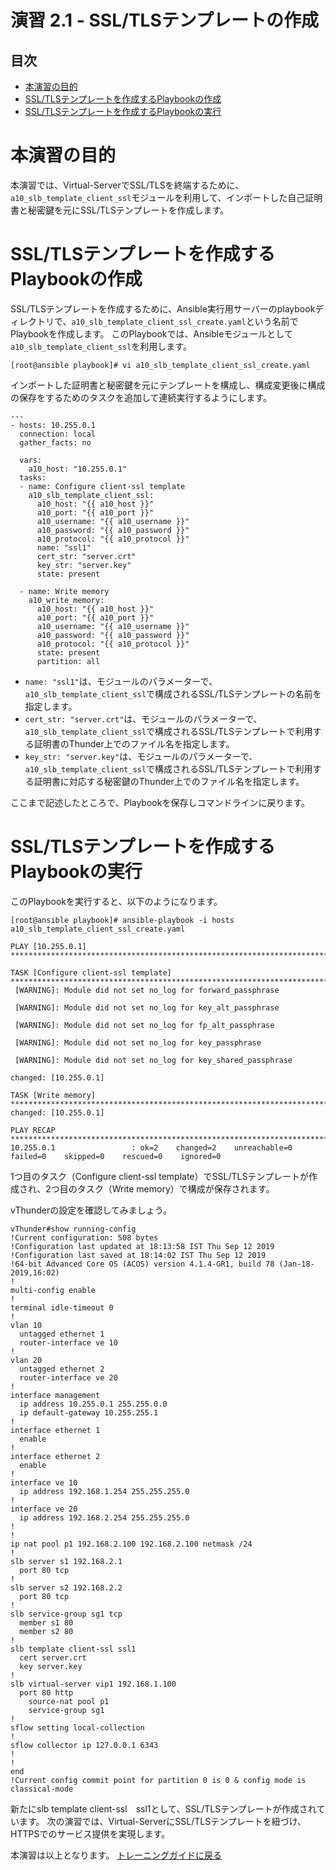 # 演習 2.1 - SSL/TLSテンプレートの作成

## 目次

- [本演習の目的](#本演習の目的)
- [SSL/TLSテンプレートを作成するPlaybookの作成](#SSL/TLSテンプレートを作成するPlaybookの作成)
- [SSL/TLSテンプレートを作成するPlaybookの実行](#SSL/TLSテンプレートを作成するPlaybookの実行)

# 本演習の目的

本演習では、Virtual-ServerでSSL/TLSを終端するために、`a10_slb_template_client_ssl`モジュールを利用して、インポートした自己証明書と秘密鍵を元にSSL/TLSテンプレートを作成します。


# SSL/TLSテンプレートを作成するPlaybookの作成

SSL/TLSテンプレートを作成するために、Ansible実行用サーバーのplaybookディレクトリで、`a10_slb_template_client_ssl_create.yaml`という名前でPlaybookを作成します。
このPlaybookでは、Ansibleモジュールとして`a10_slb_template_client_ssl`を利用します。

```
[root@ansible playbook]# vi a10_slb_template_client_ssl_create.yaml
```

インポートした証明書と秘密鍵を元にテンプレートを構成し、構成変更後に構成の保存をするためのタスクを追加して連続実行するようにします。

``` 
---
- hosts: 10.255.0.1
  connection: local
  gather_facts: no

  vars:
    a10_host: "10.255.0.1"
  tasks:
  - name: Configure client-ssl template
    a10_slb_template_client_ssl:
      a10_host: "{{ a10_host }}"
      a10_port: "{{ a10_port }}"
      a10_username: "{{ a10_username }}"
      a10_password: "{{ a10_password }}"
      a10_protocol: "{{ a10_protocol }}"
      name: "ssl1"
      cert_str: "server.crt"
      key_str: "server.key"
      state: present

  - name: Write memory
    a10_write_memory:
      a10_host: "{{ a10_host }}"
      a10_port: "{{ a10_port }}"
      a10_username: "{{ a10_username }}"
      a10_password: "{{ a10_password }}"
      a10_protocol: "{{ a10_protocol }}"
      state: present
      partition: all
```

- `name: "ssl1"`は、モジュールのパラメーターで、`a10_slb_template_client_ssl`で構成されるSSL/TLSテンプレートの名前を指定します。
- `cert_str: "server.crt"`は、モジュールのパラメーターで、`a10_slb_template_client_ssl`で構成されるSSL/TLSテンプレートで利用する証明書のThunder上でのファイル名を指定します。
- `key_str: "server.key"`は、モジュールのパラメーターで、`a10_slb_template_client_ssl`で構成されるSSL/TLSテンプレートで利用する証明書に対応する秘密鍵のThunder上でのファイル名を指定します。

ここまで記述したところで、Playbookを保存しコマンドラインに戻ります。

# SSL/TLSテンプレートを作成するPlaybookの実行

このPlaybookを実行すると、以下のようになります。

```
[root@ansible playbook]# ansible-playbook -i hosts a10_slb_template_client_ssl_create.yaml

PLAY [10.255.0.1] *********************************************************************************************************************************

TASK [Configure client-ssl template] **************************************************************************************************************
 [WARNING]: Module did not set no_log for forward_passphrase

 [WARNING]: Module did not set no_log for key_alt_passphrase

 [WARNING]: Module did not set no_log for fp_alt_passphrase

 [WARNING]: Module did not set no_log for key_passphrase

 [WARNING]: Module did not set no_log for key_shared_passphrase

changed: [10.255.0.1]

TASK [Write memory] *******************************************************************************************************************************
changed: [10.255.0.1]

PLAY RECAP ****************************************************************************************************************************************
10.255.0.1                 : ok=2    changed=2    unreachable=0    failed=0    skipped=0    rescued=0    ignored=0

```

1つ目のタスク（Configure client-ssl template）でSSL/TLSテンプレートが作成され、2つ目のタスク（Write memory）で構成が保存されます。

vThunderの設定を確認してみましょう。

```
vThunder#show running-config
!Current configuration: 508 bytes
!Configuration last updated at 18:13:58 IST Thu Sep 12 2019
!Configuration last saved at 18:14:02 IST Thu Sep 12 2019
!64-bit Advanced Core OS (ACOS) version 4.1.4-GR1, build 78 (Jan-18-2019,16:02)
!
multi-config enable
!
terminal idle-timeout 0
!
vlan 10
  untagged ethernet 1
  router-interface ve 10
!
vlan 20
  untagged ethernet 2
  router-interface ve 20
!
interface management
  ip address 10.255.0.1 255.255.0.0
  ip default-gateway 10.255.255.1
!
interface ethernet 1
  enable
!
interface ethernet 2
  enable
!
interface ve 10
  ip address 192.168.1.254 255.255.255.0
!
interface ve 20
  ip address 192.168.2.254 255.255.255.0
!
!
ip nat pool p1 192.168.2.100 192.168.2.100 netmask /24
!
slb server s1 192.168.2.1
  port 80 tcp
!
slb server s2 192.168.2.2
  port 80 tcp
!
slb service-group sg1 tcp
  member s1 80
  member s2 80
!
slb template client-ssl ssl1
  cert server.crt
  key server.key
!
slb virtual-server vip1 192.168.1.100
  port 80 http
    source-nat pool p1
    service-group sg1
!
sflow setting local-collection
!
sflow collector ip 127.0.0.1 6343
!
!
end
!Current config commit point for partition 0 is 0 & config mode is classical-mode
```

新たにslb template client-ssl　ssl1として、SSL/TLSテンプレートが作成されています。
次の演習では、Virtual-ServerにSSL/TLSテンプレートを紐づけ、HTTPSでのサービス提供を実現します。

本演習は以上となります。  [トレーニングガイドに戻る](../README.ja.md)
